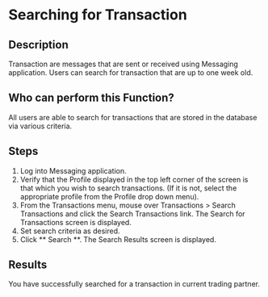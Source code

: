 # Searching for Transaction
## Description

Transaction are messages that are sent or received using Messaging application. Users can search for transaction that are up to one week old.

## Who can perform this Function?

All users are able to search for transactions that are stored in the database via various criteria.

## Steps

1. Log into Messaging application.
2. Verify that the Profile displayed in the top left corner of the screen is that which you wish to search transactions. (If it is not, select the appropriate profile from the Profile drop down menu).
3. From the Transactions menu, mouse over Transactions > Search Transactions and click the Search Transactions link. The Search for Transactions screen is displayed.
4. Set search criteria as desired.
3. Click ** Search **. The Search Results screen is displayed.

## Results
You have successfully searched for a transaction in current trading partner.
